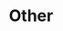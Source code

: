 ---
title: "Other"
artist: other
permalink: /projects/graphics/covers/other
layout: "bootleg-covers"
excerpt: "Covers for Other Bootlegs"
header:
  overlay_image: /assets/img/graphics/bootleg-covers/artists/other.jpg
  teaser: /assets/img/graphics/bootleg-covers/artists/other.jpg
years:
 - 2024
---